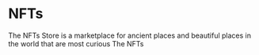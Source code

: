 # NFTs

The NFTs Store is a marketplace for ancient places and beautiful places in the world that are most curious The NFTs
